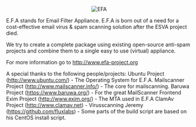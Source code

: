<p align="center" >
  <img src="http://www.efa-project.org/wp-content/uploads/2012/10/logo-2-55px.png" alt="EFA" title="EFA">
</p>


E.F.A stands for Email Filter Appliance.
E.F.A is born out of a need for a cost-effective email virus & spam scanning solution after the ESVA project died.

We try to create a complete package using existing open-source anti-spam projects and combine them to a single easy to use (virtual) appliance.

For more information go to http://www.efa-project.org


A special thanks to the following people/projects:
Ubuntu Project (http://www.ubuntu.com/)				- The Operating System for E.F.A.
Mailscanner Project (http://www.mailscanner.info/)	- The core for mailscanning.
Baruwa Project (https://www.baruwa.org/)			- For the great MailScanner Frontend
Exim Project (http://www.exim.org/)					- The MTA used in E.F.A
ClamAv Project (http://www.clamav.net)				- Virusscanning
Jeremy (https://github.com/fluxlabs)				- Some parts of the build script are based on his CentOS install script.